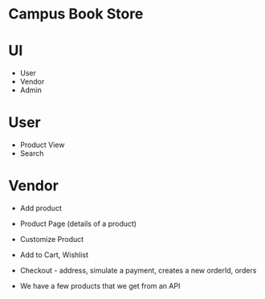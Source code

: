 # Campus Book Store

# UI
* User
* Vendor
* Admin

# User
* Product View
* Search

# Vendor
* Add product

* Product Page (details of a product)
* Customize Product
* Add to Cart, Wishlist

* Checkout - address, simulate a payment, creates a new orderId, orders
* We have a few products that we get from an API